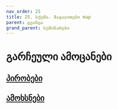 ```yaml
---
nav_order: 25
title: 25. სქემა. მაგალითები map
parent: გვანცა
grand_parent: სემინარები
---
```


# გარჩეული ამოცანები
## [პირობები](https://github.com/freeuni-paradigms/freeuni-paradigms.github.io/blob/master/exercises/scheme_maps/Exercises.md)
## [ამოხსნები](https://github.com/freeuni-paradigms/freeuni-paradigms.github.io/blob/master/exercises/scheme_maps/Solutions.scm)